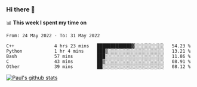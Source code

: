 ### Hi there 👋

📊 **This week I spent my time on**
<!--START_SECTION:waka-->

```text
From: 24 May 2022 - To: 31 May 2022

C++               4 hrs 23 mins   █████████████▓░░░░░░░░░░░   54.23 %
Python            1 hr 4 mins     ███▒░░░░░░░░░░░░░░░░░░░░░   13.21 %
Bash              57 mins         ███░░░░░░░░░░░░░░░░░░░░░░   11.86 %
C                 43 mins         ██▒░░░░░░░░░░░░░░░░░░░░░░   08.91 %
Other             39 mins         ██░░░░░░░░░░░░░░░░░░░░░░░   08.12 %
```

<!--END_SECTION:waka-->


[![Paul's github stats](https://github-readme-stats.vercel.app/api?username=mickeyouyou&theme=dracula&show_icons=true)](https://github.com/anuraghazra/github-readme-stats)
